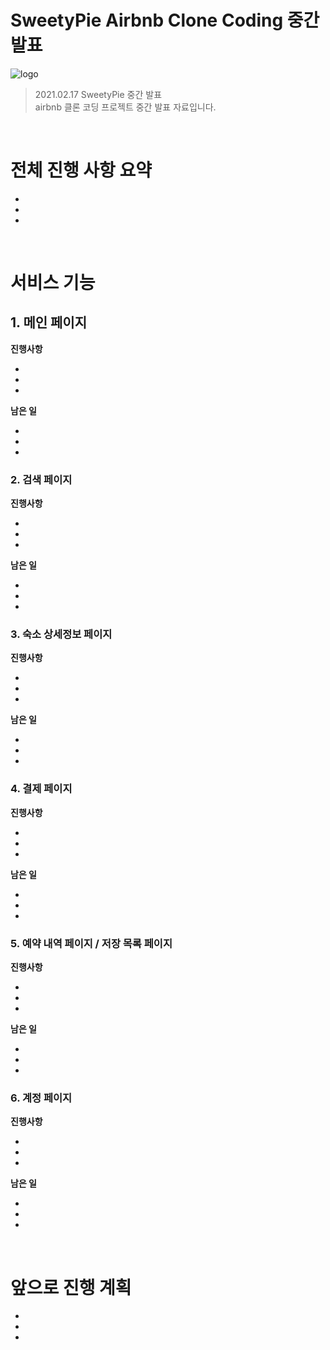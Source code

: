 # SweetyPie Airbnb Clone Coding 중간 발표
![logo](https://user-images.githubusercontent.com/69497936/108152812-34dfbb00-711d-11eb-8ce5-ac79cc606f48.png)
<br>

> 2021.02.17 SweetyPie 중간 발표 <br />
> airbnb 클론 코딩 프로젝트 중간 발표 자료입니다. <br>


<br>

# 전체 진행 사항 요약

-
-
-

<br>

# 서비스 기능

## 1. 메인 페이지

<b>진행사항</b>

-
-
- 

<b>남은 일</b>

-
-
-

### 2. 검색 페이지

<b>진행사항</b>

-
-
- 

<b>남은 일</b>

-
-
-
### 3. 숙소 상세정보 페이지

<b>진행사항</b>

-
-
- 

<b>남은 일</b>

-
-
-

### 4. 결제 페이지

<b>진행사항</b>

-
-
- 

<b>남은 일</b>

-
-
-

### 5. 예약 내역 페이지 / 저장 목록 페이지
<b>진행사항</b>

-
-
- 

<b>남은 일</b>

-
-
-

### 6. 계정 페이지

<b>진행사항</b>

-
-
- 

<b>남은 일</b>

-
-
-

<br>

# 앞으로 진행 계획

-
-
-
